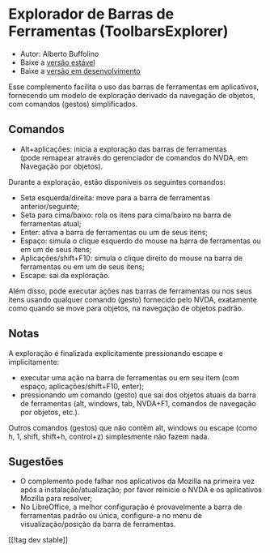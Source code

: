 # Explorador de Barras de Ferramentas (ToolbarsExplorer) #

* Autor: Alberto Buffolino
* Baixe a [versão estável][1]
* Baixe a [versão em desenvolvimento][2]

Esse complemento facilita o uso das barras de ferramentas em aplicativos,
fornecendo um modelo de exploração derivado da navegação de objetos, com
comandos (gestos) simplificados.

## Comandos

* Alt+aplicações: inicia a exploração das barras de ferramentas<br/>
(pode remapear através do gerenciador de comandos do NVDA, em Navegação por objetos).

Durante a exploração, estão disponíveis os seguintes comandos:

* Seta esquerda/direita: move para a barra de ferramentas anterior/seguinte;
* Seta para cima/baixo: rola os itens para cima/baixo na barra de
  ferramentas atual;
* Enter: ativa a barra de ferramentas ou um de seus itens;
* Espaço: simula o clique esquerdo do mouse na barra de ferramentas ou em um
  de seus itens;
* Aplicações/shift+F10: simula o clique direito do mouse na barra de
  ferramentas ou em um de seus itens;
* Escape: sai da exploração.

Além disso, pode executar ações nas barras de ferramentas ou nos seus itens
usando qualquer comando (gesto) fornecido pelo NVDA, exatamente como quando
se move para objetos, na navegação de objetos padrão.

## Notas

A exploração é finalizada explicitamente pressionando escape e
implicitamente:

* executar uma ação na barra de ferramentas ou em seu item (com espaço,
  aplicações/shift+F10, enter);
* pressionando um comando (gesto) que sai dos objetos atuais da barra de
  ferramentas (alt, windows, tab, NVDA+F1, comandos de navegação por
  objetos, etc.).

Outros comandos (gestos) que não contêm alt, windows ou escape (como h, 1,
shift, shift+h, control+z) simplesmente não fazem nada.

## Sugestões

* O complemento pode falhar nos aplicativos da Mozilla na primeira vez após
  a instalação/atualização; por favor reinicie o NVDA e os aplicativos
  Mozilla para resolver;
* No LibreOffice, a melhor configuração é provavelmente a barra de
  ferramentas padrão ou única, configure-a no menu de visualização/posição
  da barra de ferramentas.


[[!tag dev stable]]

[1]: https://www.nvaccess.org/addonStore/legacy?file=toolbarsExplorer

[2]: https://www.nvaccess.org/addonStore/legacy?file=toolbarsExplorer-dev
